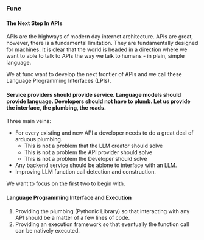 ### Func

#### The Next Step In APIs

APIs are the highways of modern day internet architecture. APIs are great, however, there is a fundamental limitation. They are fundamentally designed for machines.  It is clear that the world is headed in a direction where we want to able to talk to APIs the way we talk to humans - in plain, simple language. 

We at func want to develop the next frontier of APIs and we call these Language Programming Interfaces (LPIs).

#### Service providers should provide service. Language models should provide language. Developers should not have to plumb. Let us provide the interface, the plumbing, the roads.

Three main veins:
* For every existing and new API a developer needs to do a great deal of arduous plumbing.
    * This is not a problem that the LLM creator should solve
    * This is not a problem the API provider should solve
    * This is not a problem the Developer should solve
* Any backend service should be ablone to interface with an LLM.
* Improving LLM function call detection and construction.

We want to focus on the first two to begin with.

#### Language Programming Interface and Execution
1. Providing the plumbing (Pythonic Library) so that interacting with any API should be a matter of a few lines of code.
2. Providing an execution framework so that eventually the function call can be natively executed.